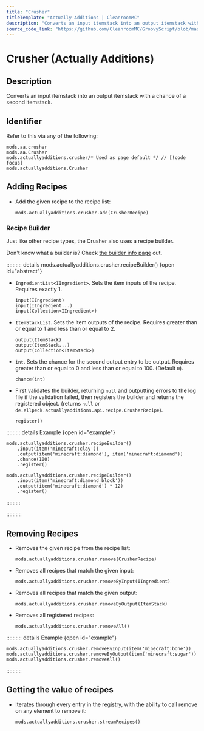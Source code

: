 ```yaml
---
title: "Crusher"
titleTemplate: "Actually Additions | CleanroomMC"
description: "Converts an input itemstack into an output itemstack with a chance of a second itemstack."
source_code_link: "https://github.com/CleanroomMC/GroovyScript/blob/master/src/main/java/com/cleanroommc/groovyscript/compat/mods/actuallyadditions/Crusher.java"
---
```


# Crusher (Actually Additions)

## Description

Converts an input itemstack into an output itemstack with a chance of a second itemstack.

## Identifier

Refer to this via any of the following:

```groovy:no-line-numbers {3}
mods.aa.crusher
mods.aa.Crusher
mods.actuallyadditions.crusher/* Used as page default */ // [!code focus]
mods.actuallyadditions.Crusher
```


## Adding Recipes

- Add the given recipe to the recipe list:

    ```groovy:no-line-numbers
    mods.actuallyadditions.crusher.add(CrusherRecipe)
    ```


### Recipe Builder

Just like other recipe types, the Crusher also uses a recipe builder.

Don't know what a builder is? Check [the builder info page](../../getting_started/builder.md) out.

:::::::::: details mods.actuallyadditions.crusher.recipeBuilder() {open id="abstract"}
- `IngredientList<IIngredient>`. Sets the item inputs of the recipe. Requires exactly 1.

    ```groovy:no-line-numbers
    input(IIngredient)
    input(IIngredient...)
    input(Collection<IIngredient>)
    ```

- `ItemStackList`. Sets the item outputs of the recipe. Requires greater than or equal to 1 and less than or equal to 2.

    ```groovy:no-line-numbers
    output(ItemStack)
    output(ItemStack...)
    output(Collection<ItemStack>)
    ```

- `int`. Sets the chance for the second output entry to be output. Requires greater than or equal to 0 and less than or equal to 100. (Default `0`).

    ```groovy:no-line-numbers
    chance(int)
    ```

- First validates the builder, returning `null` and outputting errors to the log file if the validation failed, then registers the builder and returns the registered object. (returns `null` or `de.ellpeck.actuallyadditions.api.recipe.CrusherRecipe`).

    ```groovy:no-line-numbers
    register()
    ```

::::::::: details Example {open id="example"}
```groovy:no-line-numbers
mods.actuallyadditions.crusher.recipeBuilder()
    .input(item('minecraft:clay'))
    .output(item('minecraft:diamond'), item('minecraft:diamond'))
    .chance(100)
    .register()

mods.actuallyadditions.crusher.recipeBuilder()
    .input(item('minecraft:diamond_block'))
    .output(item('minecraft:diamond') * 12)
    .register()
```

:::::::::

::::::::::

## Removing Recipes

- Removes the given recipe from the recipe list:

    ```groovy:no-line-numbers
    mods.actuallyadditions.crusher.remove(CrusherRecipe)
    ```

- Removes all recipes that match the given input:

    ```groovy:no-line-numbers
    mods.actuallyadditions.crusher.removeByInput(IIngredient)
    ```

- Removes all recipes that match the given output:

    ```groovy:no-line-numbers
    mods.actuallyadditions.crusher.removeByOutput(ItemStack)
    ```

- Removes all registered recipes:

    ```groovy:no-line-numbers
    mods.actuallyadditions.crusher.removeAll()
    ```

:::::::::: details Example {open id="example"}
```groovy:no-line-numbers
mods.actuallyadditions.crusher.removeByInput(item('minecraft:bone'))
mods.actuallyadditions.crusher.removeByOutput(item('minecraft:sugar'))
mods.actuallyadditions.crusher.removeAll()
```

::::::::::

## Getting the value of recipes

- Iterates through every entry in the registry, with the ability to call remove on any element to remove it:

    ```groovy:no-line-numbers
    mods.actuallyadditions.crusher.streamRecipes()
    ```
